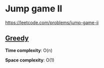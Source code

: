 # Jump game II

https://leetcode.com/problems/jump-game-ii

## [Greedy](des1)
**Time complexity**: O(n)

**Space complexity**: O(1)

